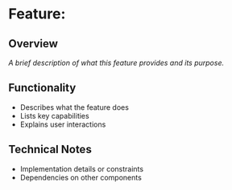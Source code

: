 # Feature: <Feature Name>

## Overview

_A brief description of what this feature provides and its purpose._

## Functionality

- Describes what the feature does
- Lists key capabilities
- Explains user interactions

## Technical Notes

- Implementation details or constraints
- Dependencies on other components

